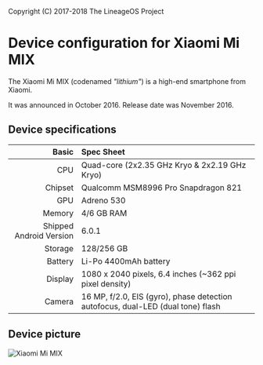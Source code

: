 Copyright (C) 2017-2018 The LineageOS Project

Device configuration for Xiaomi Mi MIX
=========================================

The Xiaomi Mi MIX (codenamed _"lithium"_) is a high-end smartphone from Xiaomi.

It was announced in October 2016. Release date was November 2016.

## Device specifications

Basic   | Spec Sheet
-------:|:-------------------------
CPU     | Quad-core (2x2.35 GHz Kryo & 2x2.19 GHz Kryo)
Chipset | Qualcomm MSM8996 Pro Snapdragon 821
GPU     | Adreno 530
Memory  | 4/6 GB RAM
Shipped Android Version | 6.0.1
Storage | 128/256 GB
Battery | Li-Po 4400mAh battery
Display | 1080 x 2040 pixels, 6.4 inches (~362 ppi pixel density)
Camera  | 16 MP, f/2.0, EIS (gyro), phase detection autofocus, dual-LED (dual tone) flash

## Device picture

![Xiaomi Mi MIX](https://xiaomi-mi.com/uploads/CatalogueImage/xiaomi-mi-mix-ceramic-black-18k-gold-01_14542_1477466272.jpg "Xiaomi Mi MIX in black")

